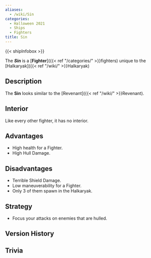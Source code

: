 ```yaml
---
aliases:
  - /wiki/Sin
categories:
  - Halloween 2021
  - Ships
  - Fighters
title: Sin
---
```


{{< shipInfobox >}}

The **_Sin_** is a [**Fighter**]({{< ref "/categories/" >}}fighters) unique to the [Halkaryak]({{< ref "/wiki/" >}}Halkaryak)

## Description

The **Sin** looks similar to the [Revenant]({{< ref "/wiki/" >}}Revenant).

## Interior

Like every other fighter, it has no interior.

## Advantages

- High health for a Fighter.
- High Hull Damage.

## Disadvantages

- Terrible Shield Damage.
- Low maneuverability for a Fighter.
- Only 3 of them spawn in the Halkaryak.

## Strategy

- Focus your attacks on enemies that are hulled.

## Version History

## Trivia
